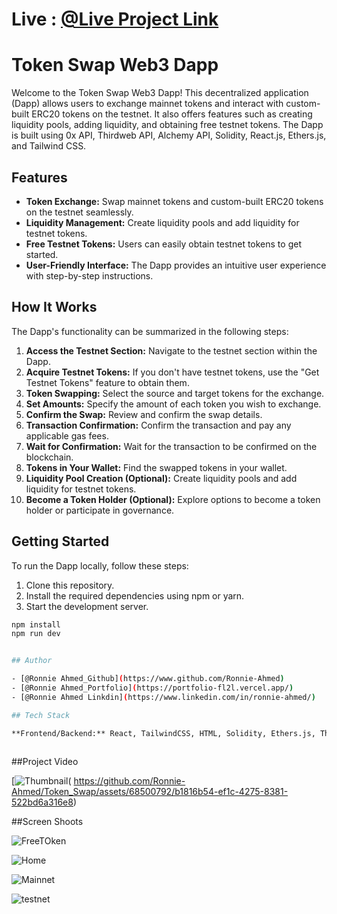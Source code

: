 # Live : [@Live Project Link](https://token-swap-orcin.vercel.app/)

# Token Swap Web3 Dapp

Welcome to the Token Swap Web3 Dapp! This decentralized application (Dapp) allows users to exchange mainnet tokens and interact with custom-built ERC20 tokens on the testnet. It also offers features such as creating liquidity pools, adding liquidity, and obtaining free testnet tokens. The Dapp is built using 0x API, Thirdweb API, Alchemy API, Solidity, React.js, Ethers.js, and Tailwind CSS.

## Features

- **Token Exchange:** Swap mainnet tokens and custom-built ERC20 tokens on the testnet seamlessly.
- **Liquidity Management:** Create liquidity pools and add liquidity for testnet tokens.
- **Free Testnet Tokens:** Users can easily obtain testnet tokens to get started.
- **User-Friendly Interface:** The Dapp provides an intuitive user experience with step-by-step instructions.

## How It Works

The Dapp's functionality can be summarized in the following steps:

1. **Access the Testnet Section:** Navigate to the testnet section within the Dapp.
2. **Acquire Testnet Tokens:** If you don't have testnet tokens, use the "Get Testnet Tokens" feature to obtain them.
3. **Token Swapping:** Select the source and target tokens for the exchange.
4. **Set Amounts:** Specify the amount of each token you wish to exchange.
5. **Confirm the Swap:** Review and confirm the swap details.
6. **Transaction Confirmation:** Confirm the transaction and pay any applicable gas fees.
7. **Wait for Confirmation:** Wait for the transaction to be confirmed on the blockchain.
8. **Tokens in Your Wallet:** Find the swapped tokens in your wallet.
9. **Liquidity Pool Creation (Optional):** Create liquidity pools and add liquidity for testnet tokens.
10. **Become a Token Holder (Optional):** Explore options to become a token holder or participate in governance.

## Getting Started

To run the Dapp locally, follow these steps:

1. Clone this repository.
2. Install the required dependencies using npm or yarn.
3. Start the development server.

```bash
npm install
npm run dev


## Author

- [@Ronnie Ahmed_Github](https://www.github.com/Ronnie-Ahmed)
- [@Ronnie Ahmed_Portfolio](https://portfolio-fl2l.vercel.app/)
- [@Ronnie Ahmed Linkdin](https://www.linkedin.com/in/ronnie-ahmed/)

## Tech Stack

**Frontend/Backend:** React, TailwindCSS, HTML, Solidity, Ethers.js, Thirdweb, Hardhat,0x api



```

##Project Video

[![Thumbnail](https://github.com/Ronnie-Ahmed/Token_Swap/assets/68500792/e8560bb8-42fd-4a89-98c5-70474efcda7f)(
https://github.com/Ronnie-Ahmed/Token_Swap/assets/68500792/b1816b54-ef1c-4275-8381-522bd6a316e8)

##Screen Shoots

![FreeTOken](https://github.com/Ronnie-Ahmed/Token_Swap/assets/68500792/d6609dc1-f288-4dd7-b5bc-49fecc89c6e3)

![Home](https://github.com/Ronnie-Ahmed/Token_Swap/assets/68500792/6011c6f6-a608-4302-a77d-68bfd63f2fa7)

![Mainnet](https://github.com/Ronnie-Ahmed/Token_Swap/assets/68500792/e8560bb8-42fd-4a89-98c5-70474efcda7f)

![testnet](https://github.com/Ronnie-Ahmed/Token_Swap/assets/68500792/dd59ad25-dd0a-4ecc-ba7c-7116827ab1bd)
